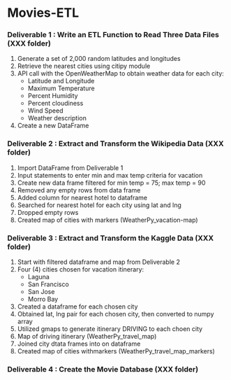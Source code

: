 # Movies-ETL

### Deliverable 1 : Write an ETL Function to Read Three Data Files (XXX folder)

1. Generate a set of 2,000 random latitudes and longitudes 
2. Retrieve the nearest cities using citipy module
3. API call with the OpenWeatherMap to obtain weather data for each city:
    - Latitude and Longitude
    - Maximum Temperature
    - Percent Humidity
    - Percent cloudiness
    - Wind Speed
    - Weather description  
4. Create a new DataFrame 

### Deliverable 2 : Extract and Transform the Wikipedia Data (XXX folder)

1. Import DataFrame from Deliverable 1
2. Input statements to enter min and max temp criteria for vacation
3. Create new data frame filtered for min temp = 75; max temp = 90
4. Removed any empty rows from data frame
5. Added column for nearest hotel to dataframe
6. Searched for nearest hotel for each city using lat and lng
7. Dropped empty rows
8. Created map of cities with markers (WeatherPy_vacation-map)

### Deliverable 3 : Extract and Transform the Kaggle Data (XXX folder)

1. Start with filtered dataframe and map from Deliverable 2
2. Four (4) cities chosen for vacation itinerary:
    - Laguna
    - San Francisco
    - San Jose
    - Morro Bay
3. Created a dataframe for each chosen city
4. Obtained lat, lng pair for each chosen city, then converted to numpy array
5. Utilized gmaps to generate itinerary DRIVING to each choen city
6. Map of driving itinerary (WeatherPy_travel_map)
7. Joined city dtata frames into on dataframe
8. Created map of cities withmarkers (WeatherPy_travel_map_markers)

### Deliverable 4 : Create the Movie Database (XXX folder)


